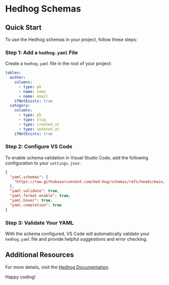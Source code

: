 # Hedhog Schemas

## Quick Start

To use the Hedhog schemas in your project, follow these steps:

### Step 1: Add a `hedhog.yaml` File
Create a `hedhog.yaml` file in the root of your project:

```yaml
tables:
  author:
    columns:
      - type: pk
      - name: name
      - name: email
    ifNotExists: true
  category:
    columns:
      - type: pk
      - type: slug
      - type: created_at
      - type: updated_at
    ifNotExists: true
```

### Step 2: Configure VS Code
To enable schema validation in Visual Studio Code, add the following configuration to your `settings.json`:

```json
{
  "yaml.schemas": {
    "https://raw.githubusercontent.com/hed-hog/schemas/refs/heads/main/schemas/hedhog.schema.json": ["hedhog.yaml"]
  },
  "yaml.validate": true,
  "yaml.format.enable": true,
  "yaml.hover": true,
  "yaml.completion": true
}
```

### Step 3: Validate Your YAML
With the schema configured, VS Code will automatically validate your `hedhog.yaml` file and provide helpful suggestions and error checking.

## Additional Resources
For more details, visit the [Hedhog Documentation](https://hedhog.com/docs/tutorial/getting-started).

Happy coding!
